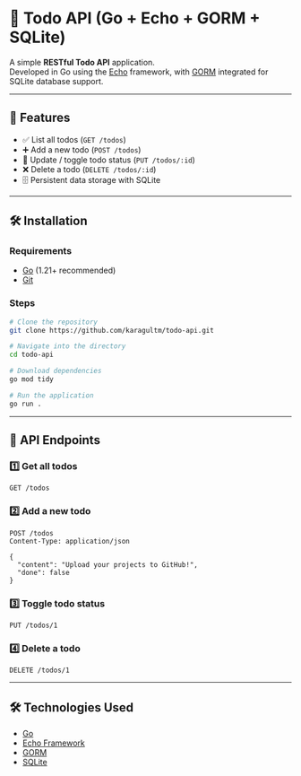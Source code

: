 # 📝 Todo API (Go + Echo + GORM + SQLite)

A simple **RESTful Todo API** application.  
Developed in Go using the [Echo](https://echo.labstack.com/) framework, with [GORM](https://gorm.io/) integrated for SQLite database support.  

---

## 🚀 Features
- ✅ List all todos (`GET /todos`)  
- ➕ Add a new todo (`POST /todos`)  
- 🔄 Update / toggle todo status (`PUT /todos/:id`)  
- ❌ Delete a todo (`DELETE /todos/:id`)  
- 🗄️ Persistent data storage with SQLite  

---

## 🛠️ Installation

### Requirements
- [Go](https://go.dev/dl/) (1.21+ recommended)  
- [Git](https://git-scm.com/)  

### Steps
```bash
# Clone the repository
git clone https://github.com/karagultm/todo-api.git

# Navigate into the directory
cd todo-api

# Download dependencies
go mod tidy

# Run the application
go run .
```

---

## 📡 API Endpoints

### 1️⃣ Get all todos

```http
GET /todos
```

### 2️⃣ Add a new todo

```http
POST /todos
Content-Type: application/json

{
  "content": "Upload your projects to GitHub!",
  "done": false
}
```

### 3️⃣ Toggle todo status

```http
PUT /todos/1
```

### 4️⃣ Delete a todo

```http
DELETE /todos/1
```

---

## 🛠 Technologies Used

- [Go](https://go.dev/)  
- [Echo Framework](https://echo.labstack.com/)  
- [GORM](https://gorm.io/)  
- [SQLite](https://www.sqlite.org/)  
